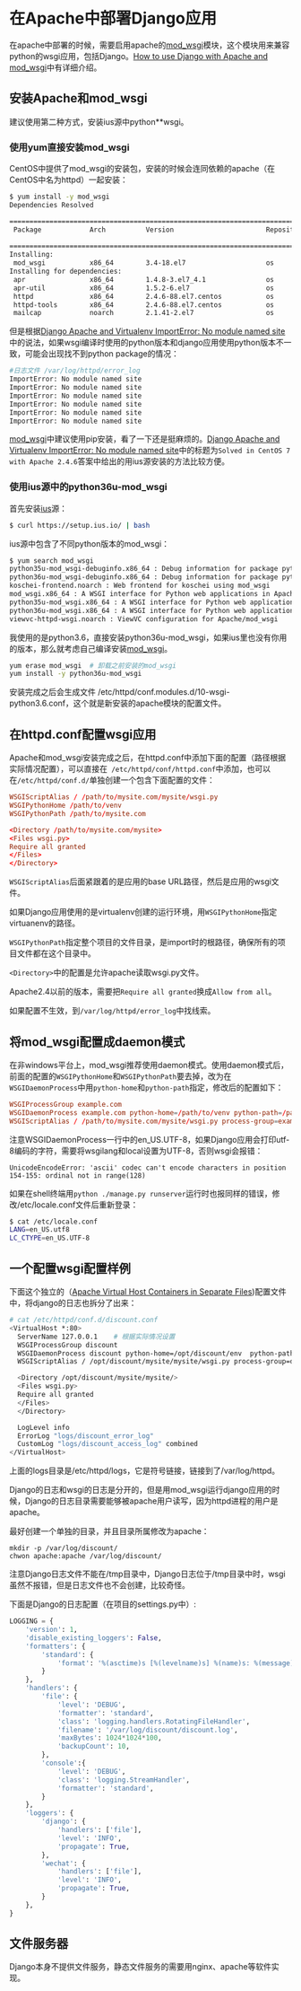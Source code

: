 <!-- toc -->
# 在Apache中部署Django应用

在apache中部署的时候，需要启用apache的[mod_wsgi][1]模块，这个模块用来兼容python的wsgi应用，包括Django。[How to use Django with Apache and mod_wsgi][2]中有详细介绍。

## 安装Apache和mod_wsgi

建议使用第二种方式，安装ius源中python**wsgi。

### 使用yum直接安装mod_wsgi

CentOS中提供了mod_wsgi的安装包，安装的时候会连同依赖的apache（在CentOS中名为httpd）一起安装：

```bash
$ yum install -y mod_wsgi
Dependencies Resolved

================================================================================
 Package            Arch          Version                       Repository
                                                                           Size
================================================================================
Installing:
 mod_wsgi           x86_64        3.4-18.el7                    os         77 k
Installing for dependencies:
 apr                x86_64        1.4.8-3.el7_4.1               os        103 k
 apr-util           x86_64        1.5.2-6.el7                   os         92 k
 httpd              x86_64        2.4.6-88.el7.centos           os        2.7 M
 httpd-tools        x86_64        2.4.6-88.el7.centos           os         90 k
 mailcap            noarch        2.1.41-2.el7                  os         31 k
```

但是根据[Django Apache and Virtualenv ImportError: No module named site][3]中的说法，如果wsgi编译时使用的python版本和django应用使用python版本不一致，可能会出现找不到python package的情况：

```sh
#日志文件 /var/log/httpd/error_log
ImportError: No module named site
ImportError: No module named site
ImportError: No module named site
ImportError: No module named site
ImportError: No module named site
ImportError: No module named site
```

[mod_wsgi][4]中建议使用pip安装，看了一下还是挺麻烦的。[Django Apache and Virtualenv ImportError: No module named site][3]中的标题为`Solved in CentOS 7 with Apache 2.4.6`答案中给出的用ius源安装的方法比较方便。

### 使用ius源中的python36u-mod_wsgi

首先安装[ius](https://ius.io/GettingStarted/)源：

```sh
$ curl https://setup.ius.io/ | bash
```

ius源中包含了不同python版本的mod_wsgi：

```sh
$ yum search mod_wsgi
python35u-mod_wsgi-debuginfo.x86_64 : Debug information for package python35u-mod_wsgi
python36u-mod_wsgi-debuginfo.x86_64 : Debug information for package python36u-mod_wsgi
koschei-frontend.noarch : Web frontend for koschei using mod_wsgi
mod_wsgi.x86_64 : A WSGI interface for Python web applications in Apache
python35u-mod_wsgi.x86_64 : A WSGI interface for Python web applications in Apache
python36u-mod_wsgi.x86_64 : A WSGI interface for Python web applications in Apache
viewvc-httpd-wsgi.noarch : ViewVC configuration for Apache/mod_wsgi
```

我使用的是python3.6，直接安装python36u-mod_wsgi，如果ius里也没有你用的版本，那么就考虑自己编译安装[mod_wsgi][4]。

```sh
yum erase mod_wsgi  # 卸载之前安装的mod_wsgi
yum install -y python36u-mod_wsgi
```

安装完成之后会生成文件 /etc/httpd/conf.modules.d/10-wsgi-python3.6.conf，这个就是新安装的apache模块的配置文件。

## 在httpd.conf配置wsgi应用

Apache和mod_wsgi安装完成之后，在httpd.conf中添加下面的配置（路径根据实际情况配置），可以直接在` /etc/httpd/conf/httpd.conf`中添加，也可以在`/etc/httpd/conf.d/`单独创建一个包含下面配置的文件：

```conf
WSGIScriptAlias / /path/to/mysite.com/mysite/wsgi.py
WSGIPythonHome /path/to/venv
WSGIPythonPath /path/to/mysite.com

<Directory /path/to/mysite.com/mysite>
<Files wsgi.py>
Require all granted
</Files>
</Directory>
```

`WSGIScriptAlias`后面紧跟着的是应用的base URL路径，然后是应用的wsgi文件。

如果Django应用使用的是virtualenv创建的运行环境，用`WSGIPythonHome`指定virtuanenv的路径。

`WSGIPythonPath`指定整个项目的文件目录，是import时的根路径，确保所有的项目文件都在这个目录中。

`<Directory>`中的配置是允许apache读取wsgi.py文件。

Apache2.4以前的版本，需要把`Require all granted`换成`Allow from all`。


如果配置不生效，到`/var/log/httpd/error_log`中找线索。

## 将mod_wsgi配置成daemon模式

在非windows平台上，mod_wsgi推荐使用daemon模式。使用daemon模式后，前面的配置的`WSGIPythonHome`和`WSGIPythonPath`要去掉，改为在`WSGIDaemonProcess`中用`python-home`和`python-path`指定，修改后的配置如下：

```conf
WSGIProcessGroup example.com
WSGIDaemonProcess example.com python-home=/path/to/venv python-path=/path/to/mysite.com lang='en_US.UTF-8' locale='en_US.UTF-8'
WSGIScriptAlias / /path/to/mysite.com/mysite/wsgi.py process-group=example.com
```

注意WSGIDaemonProcess一行中的en_US.UTF-8，如果Django应用会打印utf-8编码的字符，需要将wsgilang和local设置为UTF-8，否则wsgi会报错：

	UnicodeEncodeError: 'ascii' codec can't encode characters in position 154-155: ordinal not in range(128)

如果在shell终端用`python ./manage.py runserver`运行时也报同样的错误，修改/etc/locale.conf文件后重新登录：

```sh
$ cat /etc/locale.conf
LANG=en_US.utf8
LC_CTYPE=en_US.UTF-8
```

## 一个配置wsgi配置样例

下面这个独立的（[Apache Virtual Host Containers in Separate Files][5])配置文件中，将django的日志也拆分了出来：

```sh
# cat /etc/httpd/conf.d/discount.conf
<VirtualHost *:80>
  ServerName 127.0.0.1    # 根据实际情况设置
  WSGIProcessGroup discount
  WSGIDaemonProcess discount python-home=/opt/discount/env  python-path=/opt/discount/mysite lang='en_US.UTF-8' locale='en_US.UTF-8'
  WSGIScriptAlias / /opt/discount/mysite/mysite/wsgi.py process-group=discount

  <Directory /opt/discount/mysite/mysite/>
  <Files wsgi.py>
  Require all granted
  </Files>
  </Directory>

  LogLevel info
  ErrorLog "logs/discount_error_log"
  CustomLog "logs/discount_access_log" combined
</VirtualHost>
```

上面的logs目录是/etc/httpd/logs，它是符号链接，链接到了/var/log/httpd。

Django的日志和wsgi的日志是分开的，但是用mod_wsgi运行django应用的时候，Django的日志目录需要能够被apache用户读写，因为httpd进程的用户是apache。

最好创建一个单独的目录，并且目录所属修改为apache：

	mkdir -p /var/log/discount/
	chwon apache:apache /var/log/discount/

注意Django日志文件不能在/tmp目录中，Django日志位于/tmp目录中时，wsgi虽然不报错，但是日志文件也不会创建，比较奇怪。

下面是Django的日志配置（在项目的settings.py中）:

```python
LOGGING = {
    'version': 1,
    'disable_existing_loggers': False,
    'formatters': {
        'standard': {
            'format': '%(asctime)s [%(levelname)s] %(name)s: %(message)s',
        }
    },
    'handlers': {
        'file': {
            'level': 'DEBUG',
            'formatter': 'standard',
            'class': 'logging.handlers.RotatingFileHandler',
            'filename': '/var/log/discount/discount.log',
            'maxBytes': 1024*1024*100,
            'backupCount': 10,
        },
        'console':{
            'level': 'DEBUG',
            'class': 'logging.StreamHandler',
            'formatter': 'standard',
        }
    },
    'loggers': {
        'django': {
            'handlers': ['file'],
            'level': 'INFO',
            'propagate': True,
        },
        'wechat': {
            'handlers': ['file'],
            'level': 'INFO',
            'propagate': True,
        }
    },
}
```

## 文件服务器

Django本身不提供文件服务，静态文件服务的需要用nginx、apache等软件实现。

[1]: https://modwsgi.readthedocs.io/en/develop/ "mod_wsgi"
[2]: https://docs.djangoproject.com/en/2.2/howto/deployment/wsgi/modwsgi/ "How to use Django with Apache and mod_wsgi"
[3]: https://stackoverflow.com/questions/41005030/django-apache-and-virtualenv-importerror-no-module-named-site "Django Apache and Virtualenv ImportError: No module named site"
[4]: https://pypi.org/project/mod_wsgi/ "mod_wsgi 4.6.5 "
[5]: https://wiki.centos.org/TipsAndTricks/ApacheVhostDir "Apache Virtual Host Containers in Separate Files"
